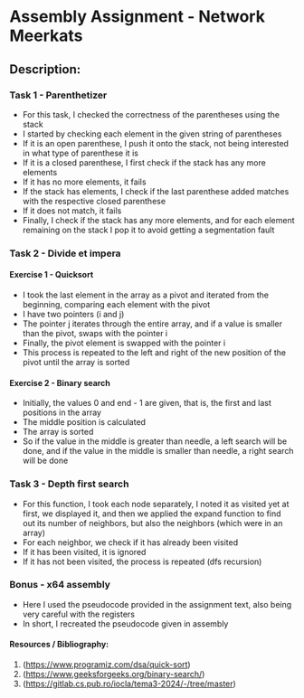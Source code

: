 # Assembly Assignment - Network Meerkats

## Description:

### Task 1 - Parenthetizer

* For this task, I checked the correctness of the parentheses using the stack
* I started by checking each element in the given string of parentheses
* If it is an open parenthese, I push it onto the stack, not being interested in what type of
  parenthese it is
* If it is a closed parenthese, I first check if the stack has any more elements
* If it has no more elements, it fails
* If the stack has elements, I check if the last parenthese added matches
  with the respective closed parenthese
* If it does not match, it fails
* Finally, I check if the stack has any more elements, and for each element
  remaining on the stack I pop it to avoid getting a segmentation fault

### Task 2 - Divide et impera

#### Exercise 1 - Quicksort

* I took the last element in the array as a pivot and iterated from the beginning,
  comparing each element with the pivot
* I have two pointers (i and j)
* The pointer j iterates through the entire array, and if a value is smaller
  than the pivot, swaps with the pointer i
* Finally, the pivot element is swapped with the pointer i
* This process is repeated to the left and right of the new position of the pivot until
  the array is sorted

#### Exercise 2 - Binary search

* Initially, the values ​​0 and end - 1 are given, that is, the first and last positions in the array
* The middle position is calculated
* The array is sorted
* So if the value in the middle is greater than needle, a
  left search will be done, and if the value in the middle is smaller than needle, a
  right search will be done

### Task 3 - Depth first search

* For this function, I took each node separately, I noted it as visited
  yet at first, we displayed it, and then we applied the expand function to find out
  its number of neighbors, but also the neighbors (which were in an array)
* For each neighbor, we check if it has already been visited
* If it has been visited, it is ignored
* If it has not been visited, the process is repeated (dfs recursion)

### Bonus - x64 assembly

* Here I used the pseudocode provided in the assignment text, also being
  very careful with the registers
* In short, I recreated the pseudocode given in assembly

#### Resources / Bibliography:

1. (https://www.programiz.com/dsa/quick-sort)
2. (https://www.geeksforgeeks.org/binary-search/)
3. (https://gitlab.cs.pub.ro/iocla/tema3-2024/-/tree/master)

